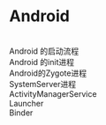 Android
======

<br>Android 的启动流程
<br>Android 的init进程
<br>Android的Zygote进程
<br>SystemServer进程
<br>ActivityManagerService
<br>Launcher
<br>Binder



